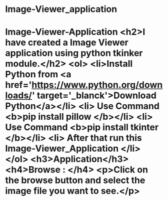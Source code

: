 # Image-Viewer_application
# Image-Viewer-Application &lt;h2>I have created a Image Viewer application using python tkinker module.&lt;/h2> &lt;ol> &lt;li>Install Python from &lt;a href='https://www.python.org/downloads/' target='_blanck'>Download Python&lt;/a>&lt;/li> &lt;li> Use Command &lt;b>pip install pillow &lt;/b>&lt;/li>  &lt;li> Use Command &lt;b>pip install tkinter &lt;/b>&lt;/li> &lt;li> After that run this Image-Viewer_Application &lt;/li>    &lt;/ol> &lt;h3>Application&lt;/h3> &lt;h4>Browse : &lt;/h4> &lt;p>Click on the browse button and select the image file you want to see.&lt;/p>
